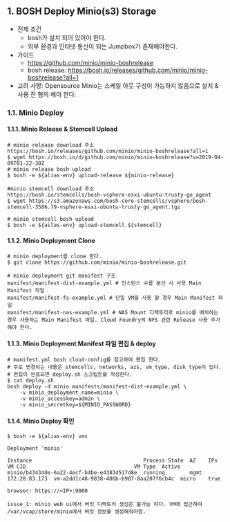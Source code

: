 ## 1. BOSH Deploy Minio(s3) Storage

- 전제 조건
	- bosh가 설치 되어 있어야 한다.
	- 외부 환경과 인터넷 통신이 되는 Jumpbox가 존재해야한다.
- 가이드
	-  https://github.com/minio/minio-boshrelease
	- bosh release: https://bosh.io/releases/github.com/minio/minio-boshrelease?all=1
-  고려 사항: Opensource Minio는 스케일 아웃 구성이 가능하지 않음으로 설치 & 사용 전 협의 해야 한다.

### 1.1. Minio Deploy

#### 1.1.1. Minio Release & Stemcell Upload
```
# minio release download 주소
https://bosh.io/releases/github.com/minio/minio-boshrelease?all=1
$ wget https://bosh.io/d/github.com/minio/minio-boshrelease?v=2019-04-09T01-22-30Z
# minio release bosh upload
$ bosh -e ${alias-env} upload-release ${minio-release}

#minio stemcell download 주소
https://bosh.io/stemcells/bosh-vsphere-esxi-ubuntu-trusty-go_agent
$ wget https://s3.amazonaws.com/bosh-core-stemcells/vsphere/bosh-stemcell-3586.79-vsphere-esxi-ubuntu-trusty-go_agent.tgz

# minio stemcell bosh upload
$ bosh -e ${ailas-env} upload-stemcell ${stemcell}
```

#### 1.1.2. Minio Deployment Clone
```
# minio deployment를 clone 한다.
$ git clone https://github.com/minio/minio-boshrelease.git

# minio deployment git manifest 구조
manifest/manifest-dist-example.yml # 인스턴스 수를 분산 시 사용 Main Manifest 파일
manifest/manifest-fs-example.yml # 단일 VM을 사용 할 경우 Main Manifest 파일
manifest/manifest-nas-example.yml # NAS Mount 디렉토리로 minio를 배치하는 경우 사용하는 Main Manifest 파일. Cloud Foundry의 NFS 관련 Release 사용 추가 해야 한다.
```

#### 1.1.3. Minio Deployment Manifest 파일 편집 & deploy
```
# manifest.yml bosh cloud-config를 참고하여 편집 한다.
# 주로 변경되는 내용은 stemcells, networks, azs, vm_type, disk_type이 있다.
# 편집이 완료되면 deploy.sh 스크립트를 작성한다.
$ cat deploy.sh
bosh deploy -d minio manifests/manifest-dist-example.yml \
    -v minio_deployment_name=minio \
    -v minio_accesskey=admin \
    -v minio_secretkey=${MINIO_PASSWORD}
```
#### 1.1.4. Minio Deploy 확인
```
$ bosh -e ${alias-env} vms

Deployment 'minio'

Instance                                    Process State  AZ    IPs            VM CID                                   VM Type  Active
minio/b43434de-6a22-4ecf-b4be-e43834517d8e  running        mgmt  172.28.83.173  vm-a2dd1c48-9838-486b-b907-8aa207f6cb4c  micro    true

browser: https://<IP>:9000

issue_1: minio web ui에서 버킷 디렉토리 생성은 불가능 하다. VM에 접근하여 /var/vcap/store/minio에서 버킷 정보를 생성해줘야함.
```
